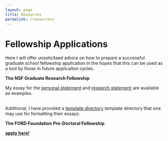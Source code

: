 ```yaml
---
layout: page
title: Resources
permalink: /resources/
---
```

<div class="home">

<h1 class="page-heading">Fellowship Applications</h1>
Here I will offer unsolicitaed advice on how to prepare a successful graduate school fellowship application in the hopes that this can be used as a tool by those
in future applicaiton cycles. <br>

<b> The NSF Graduate Research Fellowship </b> <br>

My essay for the 
<a href="/fellowships/nsf_grfp/carl_fields_personal_statement_nsf_grfp_2016.pdf">personal statement</a> 
and 
<a href="/fellowships/nsf_grfp/carl_fields_research_statement_nsf_grfp_2016.pdf">research statement</a> are available as examples.

<br>
Additional, I have provided a 
<a href="/fellowships/nsf_grfp/template_dir.zip">template directory</a> 
template directory 
that one may use for formatting their essays.

<b> The FORD Foundation Pre-Doctoral Fellowship <b>
<br>

[apply here!](http://sites.nationalacademies.org/PGA/FordFellowships/PGA_171962)
<br>


